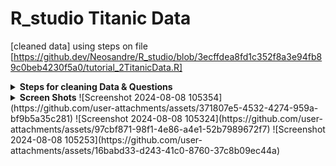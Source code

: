 # R_studio Titanic Data
[cleaned data] using steps on file [https://github.dev/Neosandre/R_studio/blob/3ecffdea8fd1c352f8a3e94fb89c0beb4230f5a0/tutorial_2TitanicData.R]



<details> 
<summary><b>Steps for cleaning Data & Questions</b></summary>
### 1. Setting Up a New R Studio Project
1. **Navigate to Posit.cloud** in your web browser.
2. **Open a new R Studio project** in Posit Cloud.

### 2. Loading the Data
1. **Load the Dataset:** Use the `read.csv` function to load the Titanic dataset.
   ```R
   titanic_data <- read.csv("Titanic-Dataset.csv")
   ```
   **Questions:**
   - What function do you use to load a CSV file into R?
   - What is the variable name you used to store the loaded dataset?

### 3. Data Exploration
1. **View the Data:** Use the `View` function to open the dataset in a spreadsheet-like view.
   ```R
   View(titanic_data)
   ```
   **Questions:**
   - How many rows and columns do you see in the dataset?
   - What are the first few entries in the `Name` column?

2. **Summary Statistics:** Get a summary of the dataset to understand the basic statistics.
   ```R
   summary(titanic_data)
   ```
   **Questions:**
   - What is the average age of the passengers?
   - What is the median fare paid by passengers?
   - How many passengers are missing age information?

3. **Structure of Data:** Check the structure to understand the data types and dimensions.
   ```R
   str(titanic_data)
   ```
   **Questions:**
   - What data types are used for the `Age` and `Fare` columns?
   - How many factor variables are there in the dataset, and which columns are they?

4. **Data Types in R:**
   - **Numeric:** Represents numbers (e.g., `Age`, `Fare`).
   - **Integer:** Represents integer values (whole numbers).
   - **Character:** Represents text or string data (e.g., `Name`).
   - **Factor:** Represents categorical data and can have levels (e.g., `Survived`, `Sex`).
   - **Logical:** Represents TRUE or FALSE values.
   - **Date/Time:** Represents date and time values.

### 4. Data Cleaning
1. **Load `dplyr` Library:** Install and load the `dplyr` library for data manipulation.
   ```R
   install.packages("dplyr")
   library(dplyr)
   ```
   **Questions:**
   - What command is used to install a package in R?
   - How do you load a library in R once it is installed?

2. **Handle Missing Values:** Identify and handle missing values.
   ```R
   # Check for missing values
   colSums(is.na(titanic_data))
   
   # Example: Filling missing Age values with median
   titanic_data <- titanic_data %>%
       mutate(Age = ifelse(is.na(Age), median(Age, na.rm = TRUE), Age))
   
   # Verify that missing values have been filled
   colSums(is.na(titanic_data))
   ```
   **Questions:**
   - How many missing values are there in the `Age` column before and after filling them?
   - Why might you choose to fill missing values with the median instead of the mean?

3. **Convert Data Types:** Convert data types if necessary.
   ```R
   # Example: Convert 'Survived' to factor
   titanic_data <- titanic_data %>%
       mutate(Survived = as.factor(Survived))
   ```
   **Questions:**
   - What data type is the `Survived` column after conversion?
   - Why is it important to convert certain columns to factor types?

### 5. Saving the Cleaned Data
1. **Save the Cleaned Data for Future Use:**
   ```R
   write.csv(titanic_data, "Cleaned_Titanic_Data.csv", row.names = FALSE)
   ```
   **Questions:**
   - What function is used to save a dataframe to a CSV file?
   - Why is it important to save your cleaned data?


</details>

<details> 
<summary><b>Screen Shots</b>
![Screenshot 2024-08-08 105354](https://github.com/user-attachments/assets/371807e5-4532-4274-959a-bf9b5a35c281)
![Screenshot 2024-08-08 105324](https://github.com/user-attachments/assets/97cbf871-98f1-4e86-a4e1-52b7989672f7)
![Screenshot 2024-08-08 105253](https://github.com/user-attachments/assets/16babd33-d243-41c0-8760-37c8b09ec44a)
</details>

